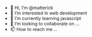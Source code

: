 - 👋 Hi, I’m @matterick
- 👀 I’m interested in web development
- 🌱 I’m currently learning javascript
- 💞️ I’m looking to collaborate on ...
- 📫 How to reach me ...

<!---
matterick/matterick is a ✨ special ✨ repository because its `README.md` (this file) appears on your GitHub profile.
You can click the Preview link to take a look at your changes.
--->
